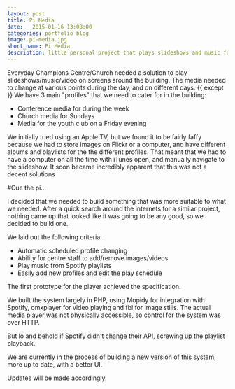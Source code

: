 ```yaml
---
layout: post
title: Pi Media
date:   2015-01-16 13:08:00
categories: portfolio blog
image: pi-media.jpg
short_name: Pi Media
description: little personal project that plays slideshows and music for conference centre TVs
---
```


Everyday Champions Centre/Church needed a solution to play slideshows/music/video on screens around the building. The media needed to change at various points during the day, and on different days.
{{ except }}
We have 3 main "profiles" that we need to cater for in the building:

* Conference media for during the week
* Church media for Sundays
* Media for the youth club on a Friday evening

We initially tried using an Apple TV, but we found it to be fairly faffy because we had to store images on Flickr or a computer, and have different albums and playlists for the the different profiles. That meant that we had to have a computer on all the time with iTunes open, and manually navigate to the slideshow. It soon became incredibly apparent that this was not a decent solutions

#Cue the pi...

I decided that we needed to build something that was more suitable to what we needed. After a quick search around the internets for a similar project, nothing came up that looked like it was going to be any good, so we decided to build one.

We laid out the following criteria:

* Automatic scheduled profile changing
* Ability for centre staff to add/remove images/videos
* Play music from Spotify playlists
* Easily add new profiles and edit the play schedule

The first prototype for the player achieved the specification. 

We built the system largely in PHP, using Mopidy for integration with Spotify, omxplayer for video playing and fbi for image stills. The actual media player was not physically accessible, so control for the system was over HTTP.

But lo and behold if Spotify didn't change their API, screwing up the playlist playback.

We are currently in the process of building a new version of this system, more up to date, with a better UI.

Updates will be made accordingly.